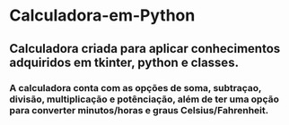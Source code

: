 # Calculadora-em-Python

## Calculadora criada para aplicar conhecimentos adquiridos em tkinter, python e classes.

### A calculadora conta com as opções de soma, subtraçao, divisão, multiplicação e potênciação, além de ter uma opção para converter minutos/horas e graus Celsius/Fahrenheit.
